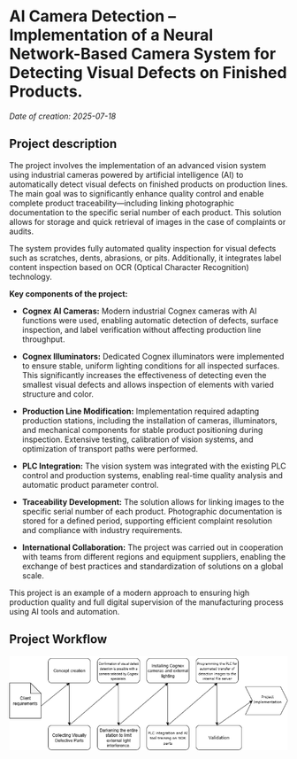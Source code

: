 # AI Camera Detection – Implementation of a Neural Network-Based Camera System for Detecting Visual Defects on Finished Products.

*Date of creation: 2025-07-18*

## Project description

The project involves the implementation of an advanced vision system using industrial cameras powered by artificial intelligence (AI) to automatically detect visual defects on finished products on production lines. The main goal was to significantly enhance quality control and enable complete product traceability—including linking photographic documentation to the specific serial number of each product. This solution allows for storage and quick retrieval of images in the case of complaints or audits.

The system provides fully automated quality inspection for visual defects such as scratches, dents, abrasions, or pits. Additionally, it integrates label content inspection based on OCR (Optical Character Recognition) technology.

**Key components of the project:**

- **Cognex AI Cameras:**
Modern industrial Cognex cameras with AI functions were used, enabling automatic detection of defects, surface inspection, and label verification without affecting production line throughput.

- **Cognex Illuminators:**
Dedicated Cognex illuminators were implemented to ensure stable, uniform lighting conditions for all inspected surfaces. This significantly increases the effectiveness of detecting even the smallest visual defects and allows inspection of elements with varied structure and color.

- **Production Line Modification:**
Implementation required adapting production stations, including the installation of cameras, illuminators, and mechanical components for stable product positioning during inspection. Extensive testing, calibration of vision systems, and optimization of transport paths were performed.

- **PLC Integration:**
The vision system was integrated with the existing PLC control and production systems, enabling real-time quality analysis and automatic product parameter control.

- **Traceability Development:**
The solution allows for linking images to the specific serial number of each product. Photographic documentation is stored for a defined period, supporting efficient complaint resolution and compliance with industry requirements.

- **International Collaboration:**
The project was carried out in cooperation with teams from different regions and equipment suppliers, enabling the exchange of best practices and standardization of solutions on a global scale.

This project is an example of a modern approach to ensuring high production quality and full digital supervision of the manufacturing process using AI tools and automation.

## Project Workflow

![Project workflow](imgs/AIcam.png)